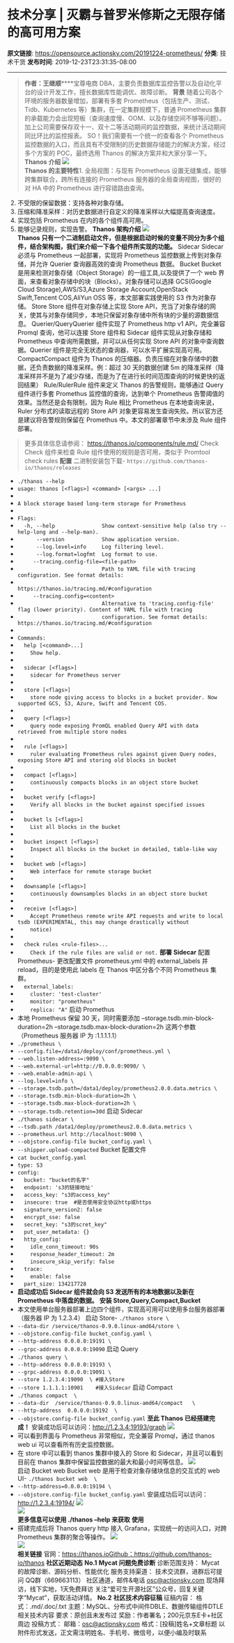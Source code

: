 # 技术分享 | 灭霸与普罗米修斯之无限存储的高可用方案

**原文链接**: https://opensource.actionsky.com/20191224-prometheus/
**分类**: 技术干货
**发布时间**: 2019-12-23T23:31:35-08:00

---

> **作者：王继顺******宝尊电商 DBA，主要负责数据库监控告警以及自动化平台的设计开发工作，擅长数据库性能调优、故障诊断。
**背景**
随着公司各个环境的服务器数量增加，部署有多套 Prometheus（包括生产、测试、Tidb、Kubernetes 等）集群，在一定集群规模下，普通 Prometheus 集群的承载能力会出现短板（查询速度慢、OOM、以及存储空间不够等问题）。加上公司需要保存双十一、双十二等活动期间的监控数据，来统计活动期间同比环比的监控报表。
SO！我们需要有一个统一的查看各个 Prometheus 监控数据的入口，而且具有不受限制的历史数据存储能力的解决方案，经过多个方案的 POC，最终选用 Thanos 的解决方案并和大家分享一下。
**Thanos 介绍**
![](https://opensource.actionsky.com/wp-content/uploads/2019/12/图片1.png)											
**Thanos 的主要特性**1. 全局视图：与现有 Prometheus 设置无缝集成，能够跨集群联合，跨所有连接的 Prometheus 服务器的全局查询视图，很好的对 HA 中的 Prometheus 进行容错路由查询。
2. 不受限的保留数据：支持各种对象存储。
3. 压缩和降准采样：对历史数据进行自定义的降准采样以大幅提高查询速度。
4. 实现包括 Prometheus 在内的各个组件高可用。
5. 能够记录规则，实现告警。
**Thanos 架构介绍**
![](https://opensource.actionsky.com/wp-content/uploads/2019/12/图片2.png)											
**Thanos 只有一个二进制启动文件，但是根据启动时候的变量不同分为多个组件，结合架构图，我们来介绍一下各个组件所实现的功能。**
Sidecar
Sidecar 必须与 Prometheus 一起部署，实现将 Prometheus 监控数据上传到对象存储，并允许 Querier 查询器高效的查询 Prometheus 数据。
Bucket
Bucket 是用来检测对象存储（Object Storage）的一组工具,以及提供了一个 web 界面，来查看对象存储中的块（Blocks）。对象存储可以选择 GCS(Google Cloud Storage),AWS/S3,Azure Storage Account,OpenStack Swift,Tencent COS,AliYun OSS 等，本文部署实践使用的 S3 作为对象存储。
Store
Store 组件在对象存储上实现 Store API，充当了对象存储的网关，使其与对象存储同步，本地只保留对象存储中所有块的少量的源数据信息。
Querier/QueryQuerier 组件实现了 Prometheus http v1 API，完全兼容 Promql 查询，他可以连接 Store 组件和 Sidecar 组件实现从对象存储和 Prometheus 中查询所需数据，并可以从任何实现 Store API 的对象中查询数据。Querier 组件是完全无状态的查询器，可以水平扩展实现高可用。
CompactCompact 组件为 Thanos 的压缩器。负责压缩在对象存储中的数据，还负责数据的降准采样。例：超过 30 天的数据创建 5m 的降准采样（降准采样并不是为了减少存储，而是为了在进行长时间范围查询的时候更快的返回结果）
Rule/RulerRule 组件来定义 Thanos 的告警规则，能够通过 Query 组件进行多套 Promethus 监控值的查询，达到单个 Prometheus 告警阈值的效果。当然还是会有限制，因为 Rule 相比 Prometheus 在本地查询来说，Ruler 分布式的读取远程的 Store API 对象更容易发生查询失败。所以官方还是建议将告警规则保留在 Promethus 中。本文的部署章节中未涉及 Rule 组件部署。
> 更多具体信息请参阅：
https://thanos.io/components/rule.md/
Check
Check 组件来检查 Rule 组件使用的规则是否可用，类似于 Promtool check rules
**配置**
二进制安装包下载- `https://github.com/thanos-io/thanos/releases`
- `./thanos --help`
- `usage: thanos [<flags>] <command> [<args> ...]`
- 
- `A block storage based long-term storage for Prometheus`
- 
- `Flags:`
- `  -h, --help               Show context-sensitive help (also try --help-long and --help-man).`
- `      --version            Show application version.`
- `      --log.level=info     Log filtering level.`
- `      --log.format=logfmt  Log format to use.`
- `      --tracing.config-file=<file-path> `
- `                           Path to YAML file with tracing configuration. See format details:`
- `                           https://thanos.io/tracing.md/#configuration`
- `      --tracing.config=<content> `
- `                           Alternative to 'tracing.config-file' flag (lower priority). Content of YAML file with tracing`
- `                           configuration. See format details: https://thanos.io/tracing.md/#configuration`
- 
- `Commands:`
- `  help [<command>...]`
- `    Show help.`
- 
- `  sidecar [<flags>]`
- `    sidecar for Prometheus server`
- 
- `  store [<flags>]`
- `    store node giving access to blocks in a bucket provider. Now supported GCS, S3, Azure, Swift and Tencent COS.`
- 
- `  query [<flags>]`
- `    query node exposing PromQL enabled Query API with data retrieved from multiple store nodes`
- 
- `  rule [<flags>]`
- `    ruler evaluating Prometheus rules against given Query nodes, exposing Store API and storing old blocks in bucket`
- 
- `  compact [<flags>]`
- `    continuously compacts blocks in an object store bucket`
- 
- `  bucket verify [<flags>]`
- `    Verify all blocks in the bucket against specified issues`
- 
- `  bucket ls [<flags>]`
- `    List all blocks in the bucket`
- 
- `  bucket inspect [<flags>]`
- `    Inspect all blocks in the bucket in detailed, table-like way`
- 
- `  bucket web [<flags>]`
- `    Web interface for remote storage bucket`
- 
- `  downsample [<flags>]`
- `    continuously downsamples blocks in an object store bucket`
- 
- `  receive [<flags>]`
- `    Accept Prometheus remote write API requests and write to local tsdb (EXPERIMENTAL, this may change drastically without`
- `    notice)`
- 
- `  check rules <rule-files>...`
- `    Check if the rule files are valid or not.`
**部署**
**Sidecar**
配置 Prometheus- 更改配置文件 prometheus.yml 中的 external_labels 并 reload，目的是使用此 labels 在 Thanos 中区分各个不同 Prometheus 集群。
- `  external_labels:`
- `    cluster: 'test-cluster'`
- `    monitor: "prometheus"`
- `    replica: "A"`
启动 Promethus
- 本地 Prometheus 保留 30 天，同时需要添加 &#8211;storage.tsdb.min-block-duration=2h &#8211;storage.tsdb.max-block-duration=2h 这两个参数（Prometheus 服务器 IP 为 :1.1.1.1.1）
- `./prometheus \`
- `--config.file=/data1/deploy/conf/prometheus.yml \`
- `--web.listen-address=:9090 \`
- `--web.external-url=http://0.0.0.0:9090/ \`
- `--web.enable-admin-api \`
- `--log.level=info \`
- `--storage.tsdb.path=/data1/deploy/prometheus2.0.0.data.metrics \`
- `--storage.tsdb.min-block-duration=2h \`
- `--storage.tsdb.max-block-duration=2h \`
- `--storage.tsdb.retention=30d`
启动 Sidecar
- `./thanos sidecar \`
- `--tsdb.path /data1/deploy/prometheus2.0.0.data.metrics \`
- `--prometheus.url http://localhost:9090 \`
- `--objstore.config-file bucket_config.yaml \`
- `--shipper.upload-compacted`
Bucket 配置文件
- `cat bucket_config.yaml`
- `type: S3`
- `config:`
- `  bucket: "bucket的名字"`
- `  endpoint: 's3的链接地址'`
- `  access_key: "s3的access_key"`
- `  insecure: true  #是否使用安全协议http或https`
- `  signature_version2: false`
- `  encrypt_sse: false`
- `  secret_key: "s3的scret_key"`
- `  put_user_metadata: {}`
- `  http_config:`
- `    idle_conn_timeout: 90s`
- `    response_header_timeout: 2m`
- `    insecure_skip_verify: false`
- `  trace:`
- `    enable: false`
- `  part_size: 134217728`
- **启动成功后 Sidecar 组件就会向 S3 发送所有的本地数据以及新在 Prometheus 中落盘的数据。**
**安装 Store,Query,Compact,Bucket**
- 本文使用单台服务器部署上边四个组件，实现高可用可以使用多台服务器部署（服务器 IP 为 1.2.3.4）
启动 Store- `./thanos store \`
- `--data-dir /service/thanos-0.9.0.linux-amd64/store \`
- `--objstore.config-file bucket_config.yaml \`
- `--http-address 0.0.0.0:19191 \`
- `--grpc-address 0.0.0.0:19090`
启动 Query
- `./thanos query \`
- `--http-address 0.0.0.0:19193 \`
- `--grpc-address 0.0.0.0:19091 \`
- `--store 1.2.3.4:19090  \ #接入Store`
- `--store 1.1.1.1:10901    #接入Sidecar`
启动 Compact
- `./thanos compact  \`
- `--data-dir  /service/thanos-0.9.0.linux-amd64/compact   \`
- `--http-address  0.0.0.0:19192  \`
- `--objstore.config-file bucket_config.yaml`
**至此 Thanos 已经搭建完成！**
安装成功后可以访问：http://1.2.3.4:19193/graph
![](https://opensource.actionsky.com/wp-content/uploads/2019/12/图片3-1024x268.png)											
- 可以看到界面与 Prometheus 非常相似，完全兼容 Promql，通过 thanos web ui 可以查看所有历史监控数据。
- 在 store 中可以看到 thanos 集群中接入的 Store 和 Sidecar，并且可以看到目前在 thanos 集群中保留监控数据的最大和最小时间等信息。
![](https://opensource.actionsky.com/wp-content/uploads/2019/12/图片4-1024x305.png)											
启动 Bucket web
Bucket web 是用于检查对象存储块信息的交互式的 web UI- `./thanos bucket web  \`
- `--http-address=0.0.0.0:19194 \`
- `--objstore.config-file bucket_config.yaml`
安装成功后可以访问：http://1.2.3.4:19194/
![](https://opensource.actionsky.com/wp-content/uploads/2019/12/图片5-1024x179.png)											
![](https://opensource.actionsky.com/wp-content/uploads/2019/12/图片6-1024x91.png)											
**更多信息可以使用 ./thanos &#8211;help 来获取**
**使用**
- 搭建完成后将 Thanos query http 接入 Grafana，实现统一的访问入口，对跨 Prometheus 集群的聚合等操作。
![](https://opensource.actionsky.com/wp-content/uploads/2019/12/图片7-马赛克.png)											
![](https://opensource.actionsky.com/wp-content/uploads/2019/12/图片8-1024x399.png)											
**相关链接**
官网：https://thanos.ioGithub：https://github.com/thanos-io/thanos
**社区近期动态**
**No.1**
**Mycat 问题免费诊断**
诊断范围支持：
Mycat 的故障诊断、源码分析、性能优化
服务支持渠道：
技术交流群，进群后可提问
QQ群（669663113）
社区通道，邮件&电话
osc@actionsky.com
现场拜访，线下实地，1天免费拜访
关注“爱可生开源社区”公众号，回复关键字“Mycat”，获取活动详情。
**No.2**
**社区技术内容征稿**
征稿内容：
格式：.md/.doc/.txt
主题：MySQL、分布式中间件DBLE、数据传输组件DTLE相关技术内容
要求：原创且未发布过
奖励：作者署名；200元京东E卡+社区周边
投稿方式：
邮箱：osc@actionsky.com
格式：[投稿]姓名+文章标题
以附件形式发送，正文需注明姓名、手机号、微信号，以便小编及时联系